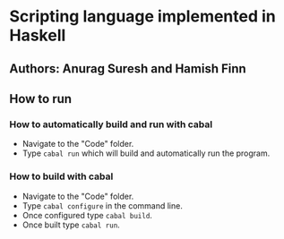 # Scripting language implemented in Haskell
## Authors: Anurag Suresh and Hamish Finn

## How to run

### How to automatically build and run with cabal
- Navigate to the "Code" folder.
- Type `cabal run` which will build and automatically run the program.

### How to build with cabal
- Navigate to the "Code" folder.
- Type `cabal configure` in the command line.
- Once configured type `cabal build`.
- Once built type `cabal run`.
